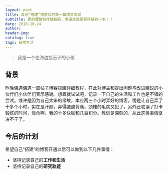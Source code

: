 ```yaml
---
layout: post
title: 自己“搭建”博客后的第一篇博文测试
subtitle: 累的腰酸背疼腿抽筋，难道这就是程序猿的一生！！
date: 2018-10-24
author: 
header-img:
catalog: true
tags: 日常生活
---
```


> 我是一个在海边捡石子的小孩

## 背景

昨晚偶遇偶遇一篇帖子[博客搭建详细教程](https://github.com/qiubaiying/qiubaiying.github.io/wiki/%E5%8D%9A%E5%AE%A2%E6%90%AD%E5%BB%BA%E8%AF%A6%E7%BB%86%E6%95%99%E7%A8%8B)，在此对博主和提出问题与改进建议的小伙伴们小伙伴们表示感谢。想着就试试吧，记录一下自己的生活和工作也是不错的尝试。或许是因为自己太笨的缘故，本应两三个小时弄好的博客，愣是让自己弄了十多个小时，实在是汗颜，弄得腰酸背痛，颈椎的毛病又犯了，另外还耽误了打卡锻炼的时间，救命啊，我的十多快钱和几百积分。教训是深刻的，从此这类事情坚决不干了。

## 今后的计划

希望自己“搭建”的博客开通以后可以做到以下几件事情：

- 坚持记录自己的**工作和生活**
- 坚持记录自己的**研究轨迹**



